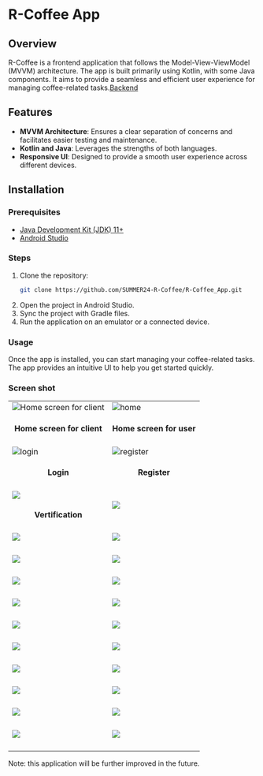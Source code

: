 # R-Coffee App

## Overview

R-Coffee is a frontend application that follows the Model-View-ViewModel (MVVM) architecture. The app is built primarily using Kotlin, with some Java components. It aims to provide a seamless and efficient user experience for managing coffee-related tasks.[Backend](https://github.com/SUMMER24-R-Coffee/R-Coffee_Server)

## Features

- **MVVM Architecture**: Ensures a clear separation of concerns and facilitates easier testing and maintenance.
- **Kotlin and Java**: Leverages the strengths of both languages.
- **Responsive UI**: Designed to provide a smooth user experience across different devices.

## Installation

### Prerequisites

- [Java Development Kit (JDK) 11+](https://www.oracle.com/java/technologies/javase-jdk11-downloads.html)
- [Android Studio](https://developer.android.com/studio)

### Steps

1. Clone the repository:
   ```sh
   git clone https://github.com/SUMMER24-R-Coffee/R-Coffee_App.git

2. Open the project in Android Studio.
3. Sync the project with Gradle files.
4. Run the application on an emulator or a connected device.
### Usage
Once the app is installed, you can start managing your coffee-related tasks. The app provides an intuitive UI to help you get started quickly.

### Screen shot
| |  |
|---|---|
|![Home screen for client](/readme-img/hone-c.jpg)<h4 align="center">Home screen for client</h4> |![home](./readme-img/hu.jpg)<h4 align="center">Home screen for user</h4> |
|![login](/readme-img/lg.jpg)<h4 align="center">Login</h4> |![register](./readme-img/reg.jpg)<h4 align="center">Register</h4> |
|![](/readme-img/vt.jpg)<h4 align="center">Vertification</h4> |![](./readme-img/hu.jpg)<h4 align="center"> </h4> |
|![](/readme-img/hone-c.jpg)<h4 align="center"></h4> |![](./readme-img/hu.jpg)<h4 align="center"> </h4> |
|![](/readme-img/hone-c.jpg)<h4 align="center"></h4> |![](./readme-img/hu.jpg)<h4 align="center"> </h4> |
|![](/readme-img/hone-c.jpg)<h4 align="center"></h4> |![](./readme-img/hu.jpg)<h4 align="center"> </h4> |
|![](/readme-img/hone-c.jpg)<h4 align="center"></h4> |![](./readme-img/hu.jpg)<h4 align="center"> </h4> |
|![](/readme-img/hone-c.jpg)<h4 align="center"></h4> |![](./readme-img/hu.jpg)<h4 align="center"> </h4> |
|![](/readme-img/hone-c.jpg)<h4 align="center"></h4> |![](./readme-img/hu.jpg)<h4 align="center"> </h4> |
|![](/readme-img/hone-c.jpg)<h4 align="center"></h4> |![](./readme-img/hu.jpg)<h4 align="center"> </h4> |
|![](/readme-img/hone-c.jpg)<h4 align="center"></h4> |![](./readme-img/hu.jpg)<h4 align="center"> </h4> |
|![](/readme-img/hone-c.jpg)<h4 align="center"></h4> |![](./readme-img/hu.jpg)<h4 align="center"> </h4> |
|![](/readme-img/hone-c.jpg)<h4 align="center"></h4> |![](./readme-img/hu.jpg)<h4 align="center"> </h4> |


Note: this application will be further improved in the future.
